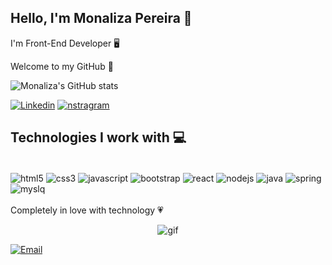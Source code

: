 ## Hello, I'm Monaliza Pereira 🔮
I'm Front-End Developer 🖥️

Welcome to my GitHub 💖

![Monaliza's GitHub stats](https://github-readme-stats.vercel.app/api?username=monalizaps&show_icons=true&theme=radical)

[![Linkedin](	https://img.shields.io/badge/LinkedIn-0077B5?style=for-the-badge&logo=linkedin&logoColor=white)](https://www.linkedin.com/in/monaliza-pereira/) [![nstragram](https://img.shields.io/badge/Instagram-E4405F?style=for-the-badge&logo=instagram&logoColor=white)](https://www.instagram.com/monitapereira/)

## Technologies I work with 💻

<div style="display: inline_block"></br>
    <img align="center" alt="html5" src="https://img.shields.io/badge/HTML5-E34F26?style=for-the-badge&logo=html5&logoColor=white">
    <img align="center" alt="css3" src="https://img.shields.io/badge/CSS3-1572B6?style=for-the-badge&logo=css3&logoColor=white">
    <img align="center" alt="javascript" src="https://img.shields.io/badge/JavaScript-F7DF1E?style=for-the-badge&logo=javascript&logoColor=black">
    <img align="center" alt="bootstrap" src="https://img.shields.io/badge/Bootstrap-563D7C?style=for-the-badge&logo=bootstrap&logoColor=white">
    <img align="center" alt="react" src="https://img.shields.io/badge/React-20232A?style=for-the-badge&logo=react&logoColor=61DAFB">
    <img align="center" alt="nodejs" src="https://img.shields.io/badge/Node.js-43853D?style=for-the-badge&logo=node.js&logoColor=white">
    <img align="center" alt="java" src="https://img.shields.io/badge/Java-ED8B00?style=for-the-badge&logo=java&logoColor=white">
    <img align="center" alt="spring" src="https://img.shields.io/badge/Spring-6DB33F?style=for-the-badge&logo=spring&logoColor=white">
    <img align="center" alt="myslq" src="https://img.shields.io/badge/MySQL-00000F?style=for-the-badge&logo=mysql&logoColor=white">
</div></br>
Completely in love with technology 💗
<div align="center">

![gif](https://i.pinimg.com/originals/57/18/5d/57185d2176d7cbaebdb74c00ce1b9ebf.gif)

</div>

[![Email](https://img.shields.io/badge/Microsoft_Outlook-0078D4?style=for-the-badge&logo=microsoft-outlook&logoColor=white)](monalizapsilva@live.com/)

